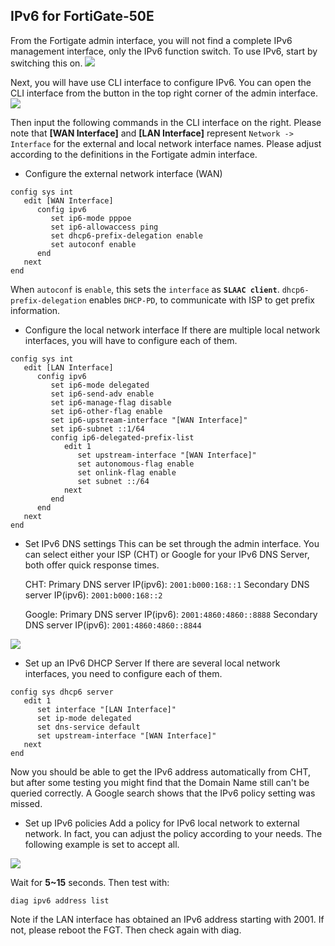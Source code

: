 ## IPv6 for FortiGate-50E
From the Fortigate admin interface, you will not find a complete IPv6 management interface, only the IPv6 function switch. To use IPv6, start by switching this on.
![](https://i.imgur.com/AEccpOo.png)

Next, you will have use CLI interface to configure IPv6. You can open the CLI interface from the button in the top right corner of the admin interface.
![](https://i.imgur.com/JRvwWHU.png)

Then input the following commands in the CLI interface on the right. Please note that **[WAN Interface]** and **[LAN Interface]** represent `Network -> Interface` for the external and local network interface names. Please adjust according to the definitions in the Fortigate admin interface.
- Configure the external network interface (WAN)
```conf=
config sys int
   edit [WAN Interface]
      config ipv6
         set ip6-mode pppoe
         set ip6-allowaccess ping
         set dhcp6-prefix-delegation enable
         set autoconf enable
      end
   next
end
```
When `autoconf` is `enable`, this sets the `interface` as **`SLAAC client`**.
`dhcp6-prefix-delegation` enables `DHCP-PD`, to communicate with ISP to get prefix information.

- Configure the local network interface
If there are multiple local network interfaces, you will have to configure each of them.
```conf=
config sys int
   edit [LAN Interface]
      config ipv6
         set ip6-mode delegated
         set ip6-send-adv enable
         set ip6-manage-flag disable
         set ip6-other-flag enable
         set ip6-upstream-interface "[WAN Interface]"
         set ip6-subnet ::1/64
         config ip6-delegated-prefix-list
            edit 1
               set upstream-interface "[WAN Interface]"
               set autonomous-flag enable
               set onlink-flag enable
               set subnet ::/64
            next
         end
      end
   next
end
```

- Set IPv6 DNS settings
This can be set through the admin interface. You can select either your ISP (CHT) or Google for your IPv6 DNS Server, both offer quick response times.

  CHT:
  Primary DNS server IP(ipv6): `2001:b000:168::1`
  Secondary DNS server IP(ipv6): `2001:b000:168::2`

  Google:
  Primary DNS server IP(ipv6): `2001:4860:4860::8888`
  Secondary DNS server IP(ipv6): `2001:4860:4860::8844`

![](https://i.imgur.com/PEIxolT.png)

- Set up an IPv6 DHCP Server
If there are several local network interfaces, you need to configure each of them.
```conf=
config sys dhcp6 server
   edit 1
      set interface "[LAN Interface]"
      set ip-mode delegated
      set dns-service default
      set upstream-interface "[WAN Interface]"
   next
end
```
Now you should be able to get the IPv6 address automatically from CHT, but after some testing you might find that the Domain Name still can't be queried correctly. A Google search shows that the IPv6 policy setting was missed.

- Set up IPv6 policies
Add a policy for IPv6 local network to external network. In fact, you can adjust the policy according to your needs. The following example is set to accept all.

![](https://i.imgur.com/zM6BOUW.png)

Wait for **5~15** seconds.
Then test with:
```linux
diag ipv6 address list
```
Note if the LAN interface has obtained an IPv6 address starting with 2001.
If not, please reboot the FGT.
Then check again with diag.
